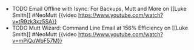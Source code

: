 - TODO Email Offline with Isync: For Backups, Mutt and More on [[Luke Smith]] #NeoMutt
  {{video https://www.youtube.com/watch?v=tR9zk3xz5SA}}
- TODO Mutt Wizard: Command Line Email at 156% Efficiency on [[Luke Smith]] #NeoMutt
  {{video https://www.youtube.com/watch?v=mPiQuWbF57M}}